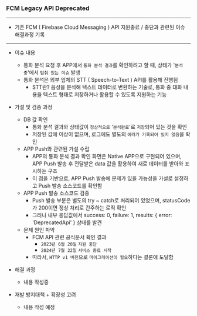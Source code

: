 ### FCM Legacy API Deprecated

---
- 기존 FCM ( Firebase Cloud Messaging ) API 지원종료 / 중단과 관련된 이슈 해결과정 기록
---

- 이슈 내용
  - 통화 분석 요청 후 APP에서 `통화 분석 결과`를 확인하려고 할 때, 상태가 '`분석중`'에서 `멈춰 있는 이슈` 발생
  - 통화 분석은 외부 업체의 STT ( Speech-to-Text ) API를 활용해 진행됨
    - STT란? 음성을 분석해 텍스트 데이터로 변환하는 기술로, 통화 중 대화 내용을 텍스트 형태로 저장하거나 활용할 수 있도록 지원하는 기능


- 가설 및 검증 과정
  - DB 값 확인
    - 통화 분석 결과와 상태값이 `정상적으로` '`분석완료`'로 `저장`되어 있는 것을 확인
    - 저장된 값에 이상이 없으며, 로그에도 별도의 `에러가 기록되어 있지 않음`을 확인
  - APP Push와 관련된 가설 수립
    - APP의 통화 분석 결과 확인 화면은 Native APP으로 구현되어 있으며, APP Push 발송 후 전달받은 data 값을 활용하여 새로 데이터를 받아와 표시하는 구조
    - 이 점을 기반으로, APP Push 발송에 문제가 있을 가능성을 가설로 설정하고 Push 발송 소스코드를 확인함
  - APP Push 발송 소스코드 검증
    - Push 발송 부분은 별도의 try ~ catch로 처리되어 있었으며, statusCode가 200이면 정상 처리로 간주하는 로직 확인
    - 그러나 내부 응답값에서 success: 0, failure: 1, results: { error: 'DeprecatedApi' } 상태를 발견
  - 문제 원인 파악
    - FCM API 관련 공식문서 확인 결과
      - `2023년 6월 20일` `지원 중단`
      - `2024년 7월 22일` `서비스 종료 시작`
    - 따라서, `HTTP v1 버전`으로 `마이그레이션이 필요`하다는 결론에 도달함


- 해결 과정
  - 내용 작성중


- 재발 방지대책 + 확장성 고려
  - 내용 작성 예정
